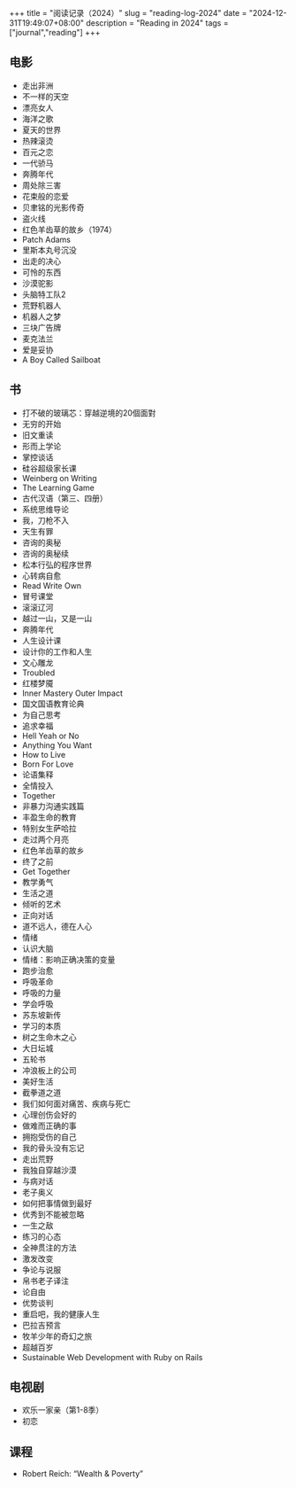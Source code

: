 +++
title = "阅读记录（2024）"
slug = "reading-log-2024"
date = "2024-12-31T19:49:07+08:00"
description = "Reading in 2024"
tags = ["journal","reading"]
+++

## 电影
* 走出非洲
* 不一样的天空
* 漂亮女人
* 海洋之歌
* 夏天的世界
* 热辣滚烫
* 百元之恋
* 一代骄马
* 奔腾年代
* 周处除三害
* 花束般的恋爱
* 贝聿铭的光影传奇
* 盗火线
* 红色羊齿草的故乡（1974）
* Patch Adams
* 里斯本丸号沉没
* 出走的决心
* 可怜的东西
* 沙漠驼影
* 头脑特工队2
* 荒野机器人
* 机器人之梦
* 三块广告牌
* 麦克法兰
* 爱是妥协
* A Boy Called Sailboat

## 书
* 打不破的玻璃芯：穿越逆境的20個面對
* 无穷的开始
* 旧文重读
* 形而上学论
* 掌控谈话
* 硅谷超级家长课
* Weinberg on Writing
* The Learning Game
* 古代汉语（第三、四册）
* 系统思维导论
* 我，刀枪不入
* 天生有罪
* 咨询的奥秘
* 咨询的奥秘续
* 松本行弘的程序世界
* 心转病自愈
* Read Write Own
* 冒号课堂
* 滚滚辽河
* 越过一山，又是一山
* 奔腾年代
* 人生设计课
* 设计你的工作和人生
* 文心雕龙
* Troubled
* 红楼梦魇
* Inner Mastery Outer Impact
* 国文国语教育论典
* 为自己思考
* 追求幸福
* Hell Yeah or No
* Anything You Want
* How to Live
* Born For Love
* 论语集释
* 全情投入
* Together
* 非暴力沟通实践篇
* 丰盈生命的教育
* 特别女生萨哈拉
* 走过两个月亮
* 红色羊齿草的故乡
* 终了之前
* Get Together
* 教学勇气
* 生活之道
* 倾听的艺术
* 正向对话
* 道不远人，德在人心
* 情绪
* 认识大脑
* 情绪：影响正确决策的变量
* 跑步治愈
* 呼吸革命
* 呼吸的力量
* 学会呼吸
* 苏东坡新传
* 学习的本质
* 树之生命木之心
* 大日坛城
* 五轮书
* 冲浪板上的公司
* 美好生活
* 截拳道之道
* 我们如何面对痛苦、疾病与死亡
* 心理创伤会好的
* 做难而正确的事
* 拥抱受伤的自己
* 我的骨头没有忘记
* 走出荒野
* 我独自穿越沙漠
* 与病对话
* 老子奥义
* 如何把事情做到最好
* 优秀到不能被忽略
* 一生之敌
* 练习的心态
* 全神贯注的方法
* 激发改变
* 争论与说服
* 帛书老子译注
* 论自由
* 优势谈判
* 重启吧，我的健康人生
* 巴拉吉预言
* 牧羊少年的奇幻之旅
* 超越百岁
* Sustainable Web Development with Ruby on Rails

## 电视剧
* 欢乐一家亲（第1-8季）
* 初恋

## 课程
* Robert Reich: “Wealth & Poverty”
